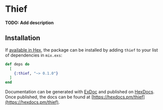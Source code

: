 # Thief

**TODO: Add description**

## Installation

If [available in Hex](https://hex.pm/docs/publish), the package can be installed
by adding `thief` to your list of dependencies in `mix.exs`:

```elixir
def deps do
  [
    {:thief, "~> 0.1.0"}
  ]
end
```

Documentation can be generated with [ExDoc](https://github.com/elixir-lang/ex_doc)
and published on [HexDocs](https://hexdocs.pm). Once published, the docs can
be found at [https://hexdocs.pm/thief](https://hexdocs.pm/thief).

